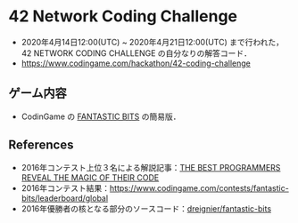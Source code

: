 # 42 Network Coding Challenge
- 2020年4月14日12:00(UTC) ~ 2020年4月21日12:00(UTC) まで行われた，42 NETWORK CODING CHALLENGE の自分なりの解答コード．
- https://www.codingame.com/hackathon/42-coding-challenge

## ゲーム内容
- CodinGame の [FANTASTIC BITS](https://www.codingame.com/multiplayer/bot-programming/fantastic-bits) の簡易版．

## References
- 2016年コンテスト上位３名による解説記事：[THE BEST PROGRAMMERS REVEAL THE MAGIC OF THEIR CODE](https://www.codingame.com/blog/best-programmers-reveal-magic-code/)
- 2016年コンテスト結果：https://www.codingame.com/contests/fantastic-bits/leaderboard/global
- 2016年優勝者の核となる部分のソースコード：[dreignier/fantastic-bits](https://github.com/dreignier/fantastic-bits)
